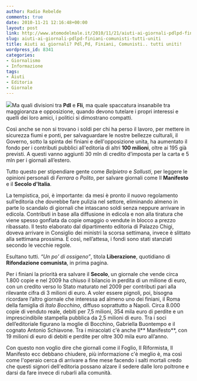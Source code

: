 ```yaml
---
author: Radio Rebelde
comments: true
date: 2010-11-21 12:16:48+00:00
layout: post
link: http://www.atomodelmale.it/2010/11/21/aiuti-ai-giornali-pdlpd-finiani-comunisti-tutti-uniti/
slug: aiuti-ai-giornali-pdlpd-finiani-comunisti-tutti-uniti
title: Aiuti ai giornali? Pdl,Pd, Finiani, Comunisti.. tutti uniti!
wordpress_id: 8341
categories:
- Giornalismo
- Informazione
tags:
- Aiuti
- Editoria
- Giornale
---
```


[![](http://www.atomodelmale.it/wp-content/uploads/2010/11/giornali_mazzettaweb-400x300-300x225.jpg)](http://www.atomodelmale.it/wp-content/uploads/2010/11/giornali_mazzettaweb-400x300.jpg)Ma quali divisioni tra **Pdl** e **Fli**, ma quale spaccatura insanabile tra maggioranza e opposizione, quando devono tutelare i propri interessi e quelli dei loro amici, i politici si dimostrano compatti.

Così anche se non si trovano i soldi per chi ha perso il lavoro, per mettere in sicurezza fiumi e ponti, per salvaguardare le nostre bellezze culturali, il Governo, sotto la spinta dei finiani e dell'opposizione unita, ha aumentato il fondo per i contributi pubblici all'editoria di altri **100 milioni**, oltre ai 195 già previsti. A questi vanno aggiunti 30 mln di credito d’imposta per la carta e 5 mln per i giornali all’estero.

Tutto questo per stipendiare gente come _Belpietro_ e _Sallusti_, per leggere le opinioni personali di _Ferrara_ o _Polito_, per salvare giornali come Il **Manifesto** e il **Secolo d'Italia**.<!-- more -->



La tempistica, poi, è importante: da mesi è pronto il nuovo regolamento sull’editoria che dovrebbe fare pulizia nel settore, eliminando almeno in parte lo scandalo di giornali che intascano soldi senza neppure arrivare in edicola. Contributi in base alla diffusione in edicola e non alla tiratura che viene spesso gonfiata da copie omaggio o vendute in blocco a prezzo ribassato. Il testo elaborato dal dipartimento editoria di Palazzo Chigi, doveva arrivare in Consiglio dei ministri la scorsa settimana, invece è slittato alla settimana prossima. E così, nell’attesa, i fondi sono stati stanziati secondo le vecchie regole.

Esultano tutti. _“Un po’ di ossigeno”_, titola **Liberazione**, quotidiano di **Rifondazione comunista**, in prima pagina.

Per i finiani la priorità era salvare il **Secolo**, un giornale che vende circa 1.800 copie e nel 2009 ha chiuso il bilancio in perdita di un milione di euro, con un credito verso lo Stato maturato nel 2009 per contributi pari alla rilevante cifra di 3 milioni di euro. A voler essere pignoli, poi, bisogna ricordare l’altro giornale che interessa ad almeno uno dei finiani, il Roma della famiglia di _Italo Bocchino_, diffuso soprattutto a Napoli. Circa 8.000 copie di venduto reale, debiti per 7,5 milioni, 354 mila euro di perdite e un imprescindibile stampella pubblica da 2,5 milioni di euro. Tra i soci dell’editoriale figurano la moglie di Bocchino, Gabriella Buontempo e il cognato Antonio Schiavone.
Tra i miracolati c'è anche Il** Manifesto**, con 19 milioni di euro di debiti e perdite per oltre 300 mila euro all’anno.

Con questo non voglio dire che giornali come il Foglio, Il Riformista, Il Manifesto ecc debbano chiudere, più informazione c'è meglio è, ma così come l'operaio cerca di arrivare a fine mese facendo i salti mortali credo che questi signori dell'editoria possano alzare il sedere dalle loro poltrone e darsi da fare invece di rubarli alla comunità.
